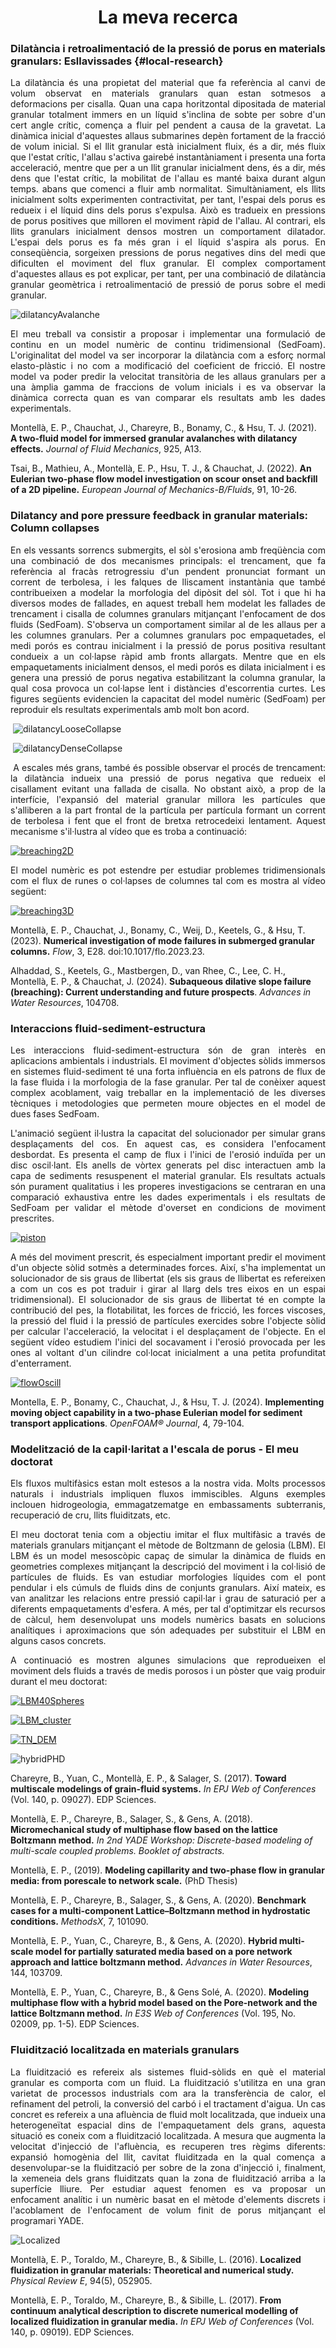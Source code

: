 <!-- ---
layout: page
title: La meva recerca
--- -->

<h1 style="text-align: center;"> La meva recerca</h1>



### Dilatància i retroalimentació de la pressió de porus en materials granulars: Esllavissades {#local-research}


<p align="justify"> La dilatància és una propietat del material que fa referència al canvi de volum observat en materials granulars quan estan sotmesos a deformacions per cisalla. Quan una capa horitzontal dipositada de material granular totalment immers en un líquid s'inclina de sobte per sobre d'un cert angle crític, comença a fluir pel pendent a causa de la gravetat. La dinàmica inicial d'aquestes allaus submarines depèn fortament de la fracció de volum inicial. Si el llit granular està inicialment fluix, és a dir, més fluix que l'estat crític, l'allau s'activa gairebé instantàniament i presenta una forta acceleració, mentre que per a un llit granular inicialment dens, és a dir, més dens que l'estat crític, la mobilitat de l'allau es manté baixa durant algun temps. abans que comenci a fluir amb normalitat. Simultàniament, els llits inicialment solts experimenten contractivitat, per tant, l'espai dels porus es redueix i el líquid dins dels porus s'expulsa. Això es tradueix en pressions de porus positives que milloren el moviment ràpid de l'allau. Al contrari, els llits granulars inicialment densos mostren un comportament dilatador. L'espai dels porus es fa més gran i el líquid s'aspira als porus. En conseqüència, sorgeixen pressions de porus negatives dins del medi que dificulten el moviment del flux granular. El complex comportament d'aquestes allaus es pot explicar, per tant, per una combinació de dilatància granular geomètrica i retroalimentació de pressió de porus sobre el medi granular. </p>


![dilatancyAvalanche](/../../assets/img/Research/graphicalAbstract_110.jpg "dilatancyAvalanche")

<p align="justify"> El meu treball va consistir a proposar i implementar una formulació de continu en un model numèric de continu tridimensional (SedFoam). L'originalitat del model va ser incorporar la dilatància com a esforç normal elasto-plàstic i no com a modificació del coeficient de fricció. El nostre model va poder predir la velocitat transitòria de les allaus granulars per a una àmplia gamma de fraccions de volum inicials i es va observar la dinàmica correcta quan es van comparar els resultats amb les dades experimentals. </p>

Montellà, E. P., Chauchat, J., Chareyre, B., Bonamy, C., & Hsu, T. J. (2021). **A two-fluid model for immersed granular avalanches with dilatancy effects.** _Journal of Fluid Mechanics_, 925, A13.

Tsai, B., Mathieu, A., Montellà, E. P., Hsu, T. J., & Chauchat, J. (2022). **An Eulerian two-phase flow model investigation on scour onset and backfill of a 2D pipeline.** _European Journal of Mechanics-B/Fluids_, 91, 10-26.

### Dilatancy and pore pressure feedback in granular materials: Column collapses


<p align="justify"> En els vessants sorrencs submergits, el sòl s'erosiona amb freqüència com una combinació de dos mecanismes principals: el trencament, que fa referència al fracàs retrogressiu d'un pendent pronunciat formant un corrent de terbolesa, i les falques de lliscament instantània que també contribueixen a modelar la morfologia del dipòsit del sòl. Tot i que hi ha diversos modes de fallades, en aquest treball hem modelat les fallades de trencament i cisalla de columnes granulars mitjançant l'enfocament de dos fluids (SedFoam). S'observa un comportament similar al de les allaus per a les columnes granulars. Per a columnes granulars poc empaquetades, el medi porós es contrau inicialment i la pressió de porus positiva resultant condueix a un col·lapse ràpid amb fronts allargats. Mentre que en els empaquetaments inicialment densos, el medi porós es dilata inicialment i es genera una pressió de porus negativa estabilitzant la columna granular, la qual cosa provoca un col·lapse lent i distàncies d'escorrentia curtes. Les figures següents evidencien la capacitat del model numèric (SedFoam) per reproduir els resultats experimentals amb molt bon acord.
 </p>



 ![dilatancyLooseCollapse](/../../assets/img/Research/MapVolumeFraction_Loose_EduRheology.png "dilatancyLooseCollapse")

 ![dilatancyDenseCollapse](/../../assets/img/Research/MapVolumeFraction_Dense_EduRheology.png "dilatancyDenseCollapse")


<p align="justify">
 A escales més grans, també és possible observar el procés de trencament: la dilatància indueix una pressió de porus negativa que redueix el cisallament evitant una fallada de cisalla. No obstant això, a prop de la interfície, l'expansió del material granular millora les partícules que s'alliberen a la part frontal de la partícula per partícula formant un corrent de terbolesa i fent que el front de bretxa retrocedeixi lentament. Aquest mecanisme s'il·lustra al vídeo que es troba a continuació:</p>

[![breaching2D](https://res.cloudinary.com/marcomontalbano/image/upload/v1700913410/video_to_markdown/images/youtube--dqECnAv2w3I-c05b58ac6eb4c4700831b2b3070cd403.jpg)](https://www.youtube.com/watch?v=dqECnAv2w3I "breaching2D")


<p align="justify"> El model numèric es pot estendre per estudiar problemes tridimensionals com el flux de runes o col·lapses de columnes tal com es mostra al vídeo següent: </p>

[![breaching3D](https://res.cloudinary.com/marcomontalbano/image/upload/v1700913576/video_to_markdown/images/youtube--RntLKNUhWPI-c05b58ac6eb4c4700831b2b3070cd403.jpg)](https://www.youtube.com/watch?v=RntLKNUhWPI "breaching3D")




Montellà, E. P., Chauchat, J., Bonamy, C., Weij, D., Keetels, G., & Hsu, T. (2023). **Numerical investigation of mode failures in submerged granular columns.** _Flow_, 3, E28. doi:10.1017/flo.2023.23.


Alhaddad, S., Keetels, G., Mastbergen, D., van Rhee, C., Lee, C. H., Montellà, E. P., & Chauchat, J. (2024). **Subaqueous dilative slope failure (breaching): Current understanding and future prospects**. _Advances in Water Resources_, 104708.



### Interaccions fluid-sediment-estructura
<p align="justify">Les interaccions fluid-sediment-estructura són de gran interès en aplicacions ambientals i industrials. El moviment d'objectes sòlids immersos en sistemes fluid-sediment té una forta influència en els patrons de flux de la fase fluida i la morfologia de la fase granular. Per tal de conèixer aquest complex acoblament, vaig treballar en la implementació de les diverses tècniques i metodologies que permeten moure objectes en el model de dues fases SedFoam. </p>

<p align="justify"> L'animació següent il·lustra la capacitat del solucionador per simular grans desplaçaments del cos. En aquest cas, es considera l'enfocament desbordat. Es presenta el camp de flux i l'inici de l'erosió induïda per un disc oscil·lant. Els anells de vòrtex generats pel disc interactuen amb la capa de sediments resuspenent el material granular. Els resultats actuals són purament qualitatius i les properes investigacions se centraran en una comparació exhaustiva entre les dades experimentals i els resultats de SedFoam per validar el mètode d'overset en condicions de moviment prescrites. </p>

[![piston](https://res.cloudinary.com/marcomontalbano/image/upload/v1700913774/video_to_markdown/images/youtube--db6a0Ud7eYg-c05b58ac6eb4c4700831b2b3070cd403.jpg)](https://www.youtube.com/watch?v=db6a0Ud7eYg "piston")

<p align="justify"> A més del moviment prescrit, és especialment important predir el moviment d'un objecte sòlid sotmès a determinades forces. Així, s'ha implementat un solucionador de sis graus de llibertat (els sis graus de llibertat es refereixen a com un cos es pot traduir i girar al llarg dels tres eixos en un espai tridimensional). El solucionador de sis graus de llibertat té en compte la contribució del pes, la flotabilitat, les forces de fricció, les forces viscoses, la pressió del fluid i la pressió de partícules exercides sobre l'objecte sòlid per calcular l'acceleració, la velocitat i el desplaçament de l'objecte. En el següent vídeo estudiem l'inici del socavament i l'erosió provocada per les ones al voltant d'un cilindre col·locat inicialment a una petita profunditat d'enterrament. </p>

[![flowOscill](https://res.cloudinary.com/marcomontalbano/image/upload/v1700913838/video_to_markdown/images/youtube--RnNJ1kF3Jxg-c05b58ac6eb4c4700831b2b3070cd403.jpg)](https://www.youtube.com/watch?v=RnNJ1kF3Jxg "flowOscill")



Montella, E. P., Bonamy, C., Chauchat, J., & Hsu, T. J. (2024). **Implementing moving object capability in a two-phase Eulerian model for sediment transport applications**. _OpenFOAM® Journal_, 4, 79-104.

### Modelització de la capil·laritat a l'escala de porus - El meu doctorat

<p align="justify"> Els fluxos multifàsics estan molt estesos a la nostra vida. Molts processos naturals i industrials impliquen fluxos immiscibles. Alguns exemples inclouen hidrogeologia, emmagatzematge en embassaments subterranis, recuperació de cru, llits fluiditzats, etc.</p>

<p align="justify"> El meu doctorat tenia com a objectiu imitar el flux multifàsic a través de materials granulars mitjançant el mètode de Boltzmann de gelosia (LBM). El LBM és un model mesoscòpic capaç de simular la dinàmica de fluids en geometries complexes mitjançant la descripció del moviment i la col·lisió de partícules de fluids. Es van estudiar morfologies líquides com el pont pendular i els cúmuls de fluids dins de conjunts granulars. Així mateix, es van analitzar les relacions entre pressió capil·lar i grau de saturació per a diferents empaquetaments d'esfera. A més, per tal d'optimitzar els recursos de càlcul, hem desenvolupat uns models numèrics basats en solucions analítiques i aproximacions que són adequades per substituir el LBM en alguns casos concrets.</p>

<p align="justify"> A continuació es mostren algunes simulacions que reprodueixen el moviment dels fluids a través de medis porosos i un pòster que vaig produir durant el meu doctorat:
</p>


[![LBM40Spheres](https://res.cloudinary.com/marcomontalbano/image/upload/v1700913907/video_to_markdown/images/youtube--0LoxTFFLXgg-c05b58ac6eb4c4700831b2b3070cd403.jpg)](https://www.youtube.com/watch?v=0LoxTFFLXgg "LBM40Spheres")


[![LBM_cluster](https://res.cloudinary.com/marcomontalbano/image/upload/v1700913942/video_to_markdown/images/youtube--6OtqC1uG360-c05b58ac6eb4c4700831b2b3070cd403.jpg)](https://www.youtube.com/watch?v=6OtqC1uG360 "LBM_cluster")

[![TN_DEM](https://res.cloudinary.com/marcomontalbano/image/upload/v1700914021/video_to_markdown/images/youtube--DF4VReQLwjo-c05b58ac6eb4c4700831b2b3070cd403.jpg)](https://www.youtube.com/watch?v=DF4VReQLwjo "TN_DEM")



![hybridPHD](/../../assets/img/Research/hybrid.jpg "hybridPHD")



Chareyre, B., Yuan, C., Montellà, E. P., & Salager, S. (2017). **Toward multiscale modelings of grain-fluid systems.** _In EPJ Web of Conferences_ (Vol. 140, p. 09027). EDP Sciences.

Montellà, E. P., Chareyre, B., Salager, S., & Gens, A. (2018). **Micromechanical study of multiphase flow based on the lattice Boltzmann method.** _In 2nd YADE Workshop: Discrete-based modeling of multi-scale coupled problems. Booklet of abstracts._

Montellà, E. P., (2019). **Modeling capillarity and two-phase flow in granular media: from porescale to network scale.** (PhD Thesis)


Montellà, E. P., Chareyre, B., Salager, S., & Gens, A. (2020). **Benchmark cases for a multi-component Lattice–Boltzmann method in hydrostatic conditions.** _MethodsX_, 7, 101090.

Montellà, E. P., Yuan, C., Chareyre, B., & Gens, A. (2020). **Hybrid multi-scale model for partially saturated media based on a pore network approach and lattice boltzmann method.** _Advances in Water Resources_, 144, 103709.

Montellà, E. P., Yuan, C., Chareyre, B., & Gens Solé, A. (2020). **Modeling multiphase flow with a hybrid model based on the Pore-network and the lattice Boltzmann method.** _In E3S Web of Conferences_ (Vol. 195, No. 02009, pp. 1-5). EDP Sciences.

### Fluidització localitzada en materials granulars



<p align="justify"> La fluidització es refereix als sistemes fluid-sòlids en què el material granular es comporta com un fluid. La fluidització s'utilitza en una gran varietat de processos industrials com ara la transferència de calor, el refinament del petroli, la conversió del carbó i el tractament d'aigua. Un cas concret es refereix a una afluència de fluid molt localitzada, que indueix una heterogeneïtat espacial dins de l'empaquetament dels grans, aquesta situació es coneix com a fluidització localitzada. A mesura que augmenta la velocitat d'injecció de l'afluència, es recuperen tres règims diferents: expansió homogènia del llit, cavitat fluiditzada en la qual comença a desenvolupar-se la fluidització per sobre de la zona d'injecció i, finalment, la xemeneia dels grans fluiditzats quan la zona de fluidització arriba a la superfície lliure. Per estudiar aquest fenomen es va proposar un enfocament analític i un numèric basat en el mètode d'elements discrets i l'acoblament de l'enfocament de volum finit de porus mitjançant el programari YADE.
</p>

![Localized](/../../assets/img/Research/localized.jpg "Localized")

Montellà, E. P., Toraldo, M., Chareyre, B., & Sibille, L. (2016). **Localized fluidization in granular materials: Theoretical and numerical study.** _Physical Review E_, 94(5), 052905.

Montellà, E. P., Toraldo, M., Chareyre, B., & Sibille, L. (2017). **From continuum analytical description to discrete numerical modelling of localized fluidization in granular media.** _In EPJ Web of Conferences_ (Vol. 140, p. 09019). EDP Sciences.
